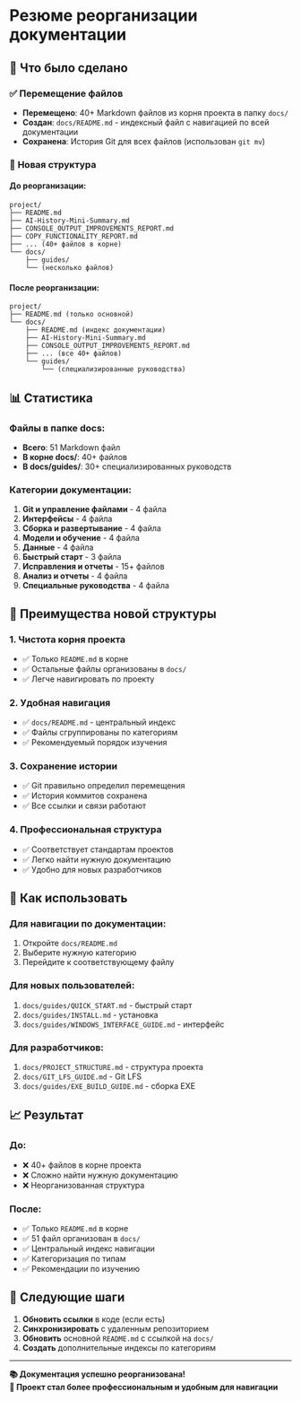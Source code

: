 # Резюме реорганизации документации

## 🎯 Что было сделано

### ✅ **Перемещение файлов**
- **Перемещено**: 40+ Markdown файлов из корня проекта в папку `docs/`
- **Создан**: `docs/README.md` - индексный файл с навигацией по всей документации
- **Сохранена**: История Git для всех файлов (использован `git mv`)

### 📁 **Новая структура**

#### **До реорганизации:**
```
project/
├── README.md
├── AI-History-Mini-Summary.md
├── CONSOLE_OUTPUT_IMPROVEMENTS_REPORT.md
├── COPY_FUNCTIONALITY_REPORT.md
├── ... (40+ файлов в корне)
└── docs/
    ├── guides/
    └── (несколько файлов)
```

#### **После реорганизации:**
```
project/
├── README.md (только основной)
└── docs/
    ├── README.md (индекс документации)
    ├── AI-History-Mini-Summary.md
    ├── CONSOLE_OUTPUT_IMPROVEMENTS_REPORT.md
    ├── ... (все 40+ файлов)
    └── guides/
        └── (специализированные руководства)
```

## 📊 Статистика

### **Файлы в папке docs:**
- **Всего**: 51 Markdown файл
- **В корне docs/**: 40+ файлов
- **В docs/guides/**: 30+ специализированных руководств

### **Категории документации:**
1. **Git и управление файлами** - 4 файла
2. **Интерфейсы** - 4 файла  
3. **Сборка и развертывание** - 4 файла
4. **Модели и обучение** - 4 файла
5. **Данные** - 4 файла
6. **Быстрый старт** - 3 файла
7. **Исправления и отчеты** - 15+ файлов
8. **Анализ и отчеты** - 4 файла
9. **Специальные руководства** - 4 файла

## 🎉 Преимущества новой структуры

### 1. **Чистота корня проекта**
- ✅ Только `README.md` в корне
- ✅ Остальные файлы организованы в `docs/`
- ✅ Легче навигировать по проекту

### 2. **Удобная навигация**
- ✅ `docs/README.md` - центральный индекс
- ✅ Файлы сгруппированы по категориям
- ✅ Рекомендуемый порядок изучения

### 3. **Сохранение истории**
- ✅ Git правильно определил перемещения
- ✅ История коммитов сохранена
- ✅ Все ссылки и связи работают

### 4. **Профессиональная структура**
- ✅ Соответствует стандартам проектов
- ✅ Легко найти нужную документацию
- ✅ Удобно для новых разработчиков

## 🚀 Как использовать

### **Для навигации по документации:**
1. Откройте `docs/README.md`
2. Выберите нужную категорию
3. Перейдите к соответствующему файлу

### **Для новых пользователей:**
1. `docs/guides/QUICK_START.md` - быстрый старт
2. `docs/guides/INSTALL.md` - установка
3. `docs/guides/WINDOWS_INTERFACE_GUIDE.md` - интерфейс

### **Для разработчиков:**
1. `docs/PROJECT_STRUCTURE.md` - структура проекта
2. `docs/GIT_LFS_GUIDE.md` - Git LFS
3. `docs/guides/EXE_BUILD_GUIDE.md` - сборка EXE

## 📈 Результат

### **До:**
- ❌ 40+ файлов в корне проекта
- ❌ Сложно найти нужную документацию
- ❌ Неорганизованная структура

### **После:**
- ✅ Только `README.md` в корне
- ✅ 51 файл организован в `docs/`
- ✅ Центральный индекс навигации
- ✅ Категоризация по типам
- ✅ Рекомендации по изучению

## 🔄 Следующие шаги

1. **Обновить ссылки** в коде (если есть)
2. **Синхронизировать** с удаленным репозиторием
3. **Обновить** основной `README.md` с ссылкой на `docs/`
4. **Создать** дополнительные индексы по категориям

---

**📚 Документация успешно реорганизована!**  
**🎯 Проект стал более профессиональным и удобным для навигации**
